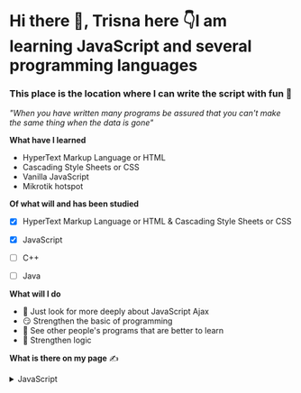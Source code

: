 # Hi there 👋,  **Trisna** here 👇I am learning JavaScript and several programming languages

### This place is the location where I can write the script with fun 📝

_"When you have written many programs be assured that you can't make the same thing when the data is gone"_

**What have I learned** 


* HyperText Markup Language or HTML
* Cascading Style Sheets or CSS
* Vanilla JavaScript
* Mikrotik hotspot

**Of what will and has been studied**

- [x] HyperText Markup Language or HTML & Cascading Style Sheets or CSS

- [x] JavaScript
- [ ] C++
- [ ] Java

**What will I do**
- 🤔 Just look for more deeply about JavaScript Ajax
- 😏 Strengthen the basic of programming
- 🙏 See other people's programs that are better to learn
- 🤗 Strengthen logic

**What is there on my page**  ✍

<details markdown='1'><summary>JavaScript</summary>

* https://github.com/unpineapple/hanca-packages

</details>